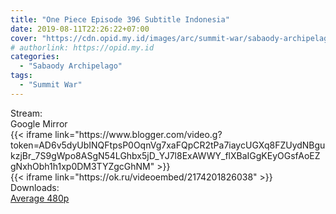 ```yaml
---
title: "One Piece Episode 396 Subtitle Indonesia"
date: 2019-08-11T22:26:22+07:00
cover: "https://cdn.opid.my.id/images/arc/summit-war/sabaody-archipelago.webp" # Optional, cover
# authorlink: https://opid.my.id
categories:
  - "Sabaody Archipelago"
tags:
  - "Summit War"
---
```

<div class="ui menu violet borderless inverted">
  <div class="header item active">
        Stream:
    </div>
  <a class="active item" data-tab="google">
    <i class="google drive icon"></i> Google
  </a>
  <a class="item nounderline" data-tab="mirror">
    <i class="odnoklassniki icon"></i> Mirror
  </a>
</div>
<div class="ui bottom attached tab segment active" style="border:0 !important;" data-tab="google">
{{< iframe link="https://www.blogger.com/video.g?token=AD6v5dyUbINQFtpsP0OqnVg7xaFQpCR2tPa7iaycUGXq8FZUydNBgukzjBr_7S9gWpo8ASgN54LGhbx5jD_YJ7l8ExAWWY_flXBaIGgKEyOGsfAoEZgNxhObh1h1xp0DM3TYZgcGhNM" >}}
</div>
<div class="ui bottom attached tab segment" style="border:0 !important;" data-tab="mirror">
{{< iframe link="https://ok.ru/videoembed/2174201826038" >}}
</div>
<div class="ui menu violet borderless inverted">
  <div class="header item active">
        Downloads:
    </div>
  <a class="item nounderline" href="https://ouo.io/GrapQ4" target="_blank" rel="dofollow"><i class="google drive icon"></i>
    Average 480p</a>
</div>